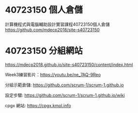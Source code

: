 # 40723150 個人倉儲
計算機程式與電腦輔助設計實習課程40723150個人倉儲
https://github.com/mdecp2018/site-s40723150

# 40723150 分組網站

https://mdecp2018.github.io/site-s40723150/content/index.html

Week3練習影片：https://youtu.be/ne_7AQ-9Reo

分組示範倉儲: https://github.com/scrum-1/scrum-1.github.io

設定步驟: https://github.com/scrum-1/scrum-1.github.io/wiki

cpgx 網站: https://cpgx.kmol.info
